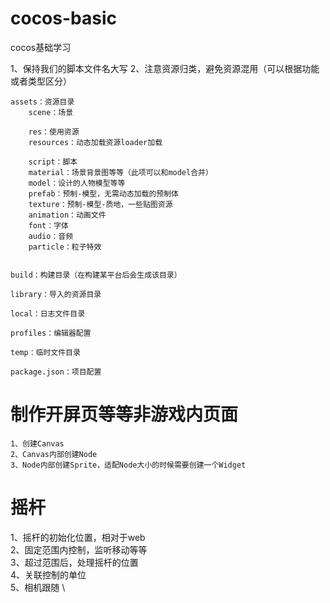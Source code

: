 # cocos-basic
cocos基础学习

1、保持我们的脚本文件名大写
2、注意资源归类，避免资源混用（可以根据功能或者类型区分）

```
assets：资源目录
    scene：场景
    
    res：使用资源
    resources：动态加载资源loader加载
    
    script：脚本
    material：场景背景图等等（此项可以和model合并）
    model：设计的人物模型等等
    prefab：预制-模型，无需动态加载的预制体
    texture：预制-模型-质地，一些贴图资源
    animation：动画文件
    font：字体
    audio：音频
    particle：粒子特效
    

build：构建目录（在构建某平台后会生成该目录）

library：导入的资源目录

local：日志文件目录

profiles：编辑器配置

temp：临时文件目录

package.json：项目配置
```

# 制作开屏页等等非游戏内页面
```
1、创建Canvas
2、Canvas内部创建Node
3、Node内部创建Sprite，适配Node大小的时候需要创建一个Widget
```

# 摇杆
1、摇杆的初始化位置，相对于web \
2、固定范围内控制，监听移动等等 \
3、超过范围后，处理摇杆的位置 \
4、关联控制的单位 \
5、相机跟随 \
